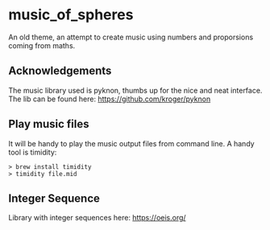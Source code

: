 # music_of_spheres
An old theme, an attempt to create music using numbers and proporsions coming from maths.

## Acknowledgements
The music library used is pyknon,
thumbs up for the nice and neat interface.
The lib can be found here: https://github.com/kroger/pyknon

## Play music files
It will be handy to play the music output files from command line.
A handy tool is timidity:
```
> brew install timidity
> timidity file.mid
```

## Integer Sequence
Library with integer sequences here: https://oeis.org/
